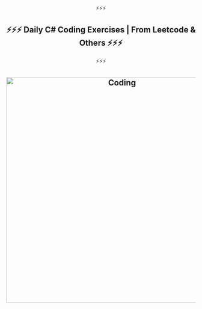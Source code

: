 <div align="center">
  ⚡️⚡️⚡️ <h2 style="bold"> ⚡️⚡️⚡️ Daily C# Coding Exercises | From Leetcode & Others ⚡️⚡️⚡️</h2>⚡️⚡️⚡️
</div>
<h2 align="center">
  <img src="https://biomedicalodyssey.blogs.hopkinsmedicine.org/files/2020/02/programming-code-window-GettyImages-1124838925_640.jpg" alt="Coding" width="600px" />
  <br>
</h2>
